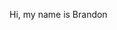 Hi, my name is Brandon


<!---
Sirdsapes/Sirdsapes is a ✨ special ✨ repository because its `README.md` (this file) appears on your GitHub profile.
You can click the Preview link to take a look at your changes.
--->
